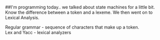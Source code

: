 ##I'm programming today.. we talked about state machines for a little bit.  Know the difference between a token and a lexeme.  We then went on to Lexical Analysis.  

Regular grammar - sequence of characters that make up a token.  
Lex and Yacc - lexical analyzers

